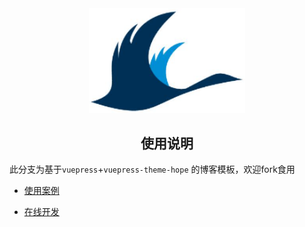 <div align="center">
    <a href="http://qiqi.dreamagain.top"><img src="./src/.vuepress/public/logo.png" width="250px"></a>
</div>


<div align="center">
   <h2>
       使用说明
    </h2>
</div>

此分支为基于`vuepress`+`vuepress-theme-hope` 的博客模板，欢迎fork食用

- [使用案例](http://qiqi.dreamagain.top)

- [在线开发](https://codesandbox.io/s/github/small-universe/qiqi-tribe/tree/feature?file=/src/.vuepress/config.js)

